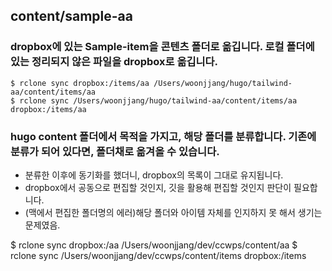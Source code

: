 ## content/sample-aa

### dropbox에 있는 Sample-item을 콘텐츠 폴더로 옮깁니다. 로컬 폴더에 있는 정리되지 않은 파일을 dropbox로 옮깁니다.
```
$ rclone sync dropbox:/items/aa /Users/woonjjang/hugo/tailwind-aa/content/items/aa
$ rclone sync /Users/woonjjang/hugo/tailwind-aa/content/items/aa dropbox:/items/aa 
```

### hugo content 폴더에서 목적을 가지고, 해당 폴더를 분류합니다. 기존에 분류가 되어 있다면, 폴더채로 옮겨올 수 있습니다. 
- 분류한 이후에 동기화를 했더니, dropbox의 목록이 그대로 유지됩니다. 
- dropbox에서 공동으로 편집할 것인지, 깃을 활용해 편집할 것인지 판단이 필요합니다. 
- (맥에서 편집한 폴더명의 에러)해당 폴더와 아이템 자체를 인지하지 못 해서 생기는 문제였음. 

$ rclone sync dropbox:/aa /Users/woonjjang/dev/ccwps/content/aa
$ rclone sync /Users/woonjjang/dev/ccwps/content/items dropbox:/items 